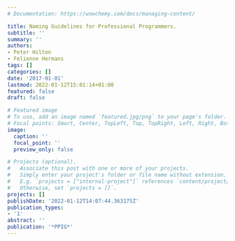 ```yaml
---
# Documentation: https://wowchemy.com/docs/managing-content/

title: Naming Guidelines for Professional Programmers.
subtitle: ''
summary: ''
authors:
- Peter Hilton
- Felienne Hermans
tags: []
categories: []
date: '2017-01-01'
lastmod: 2022-01-12T15:01:14+01:00
featured: false
draft: false

# Featured image
# To use, add an image named `featured.jpg/png` to your page's folder.
# Focal points: Smart, Center, TopLeft, Top, TopRight, Left, Right, BottomLeft, Bottom, BottomRight.
image:
  caption: ''
  focal_point: ''
  preview_only: false

# Projects (optional).
#   Associate this post with one or more of your projects.
#   Simply enter your project's folder or file name without extension.
#   E.g. `projects = ["internal-project"]` references `content/project/deep-learning/index.md`.
#   Otherwise, set `projects = []`.
projects: []
publishDate: '2022-01-12T14:07:44.363175Z'
publication_types:
- '1'
abstract: ''
publication: '*PPIG*'
---
```


